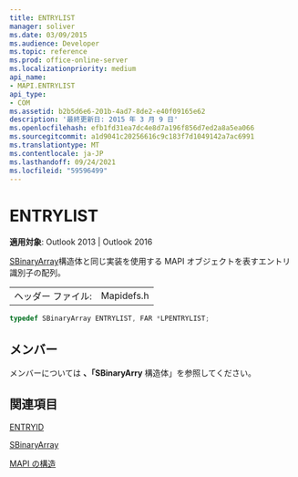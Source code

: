 ```yaml
---
title: ENTRYLIST
manager: soliver
ms.date: 03/09/2015
ms.audience: Developer
ms.topic: reference
ms.prod: office-online-server
ms.localizationpriority: medium
api_name:
- MAPI.ENTRYLIST
api_type:
- COM
ms.assetid: b2b5d6e6-201b-4ad7-8de2-e40f09165e62
description: '最終更新日: 2015 年 3 月 9 日'
ms.openlocfilehash: efb1fd31ea7dc4e8d7a196f856d7ed2a8a5ea066
ms.sourcegitcommit: a1d9041c20256616c9c183f7d1049142a7ac6991
ms.translationtype: MT
ms.contentlocale: ja-JP
ms.lasthandoff: 09/24/2021
ms.locfileid: "59596499"
---
```

# <a name="entrylist"></a>ENTRYLIST

  
  
**適用対象**: Outlook 2013 | Outlook 2016 
  
[SBinaryArray](sbinaryarray.md)構造体と同じ実装を使用する MAPI オブジェクトを表すエントリ識別子の配列。 
  
|||
|:-----|:-----|
|ヘッダー ファイル:  <br/> |Mapidefs.h  <br/> |
   
```cpp
typedef SBinaryArray ENTRYLIST, FAR *LPENTRYLIST;

```

## <a name="members"></a>メンバー

メンバーについては **、「SBinaryArry** 構造体」を参照してください。 
  
## <a name="see-also"></a>関連項目



[ENTRYID](entryid.md)
  
[SBinaryArray](sbinaryarray.md)


[MAPI の構造](mapi-structures.md)


